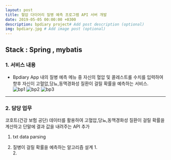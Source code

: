 ```yaml
---
layout: post
title: 혈압 다이어리 질병 예측 프로그램 API 서버 개발
date: 2019-05-05 00:00:00 +0300
description: bpdiary project# Add post description (optional)
img: bpdiary.jpg # Add image post (optional)
--- 
```

## Stack : Spring , mybatis 

### 1. 서비스 내용
- Bpdiary App 내의 질병 예측 메뉴 중 자신의 혈압 및 콜레스트롤 수치를 입력하여 향후 자신이 고혈압,당뇨,동맥경화성 질환이 걸릴 확률을 예측하는 서비스.  
![bp1]({{site.baseurl}}/assets/img/bp1.jpg)
![bp2]({{site.baseurl}}/assets/img/bp2.jpg)
![bp3]({{site.baseurl}}/assets/img/bp3.jpg)   
* * * 


### 2. 담당 업무
코호트(건강 보험 공단) 데이터를 활용하여 고혈압,당뇨,동맥경화성 질환이 걸릴 확률을 계산하고 단말에 결과 값을 내려주는 API 추가 
  
1. txt data parsing



2. 질병이 걸릴 확률을 예측하는 알고리즘 설계
    1.  
    2. 
    
